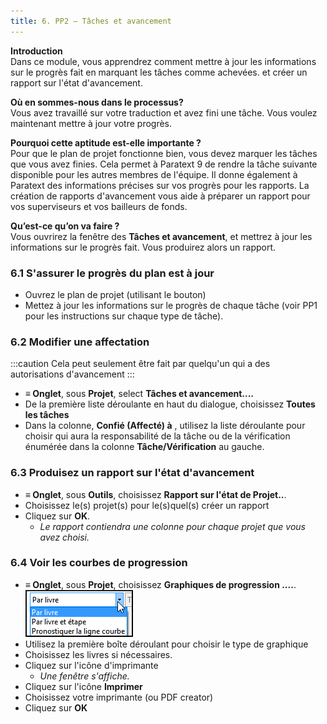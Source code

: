 ```yaml
---
title: 6. PP2 – Tâches et avancement
---
```

**Introduction**  
Dans ce module, vous apprendrez comment mettre à jour les informations sur le progrès fait en marquant les tâches comme achevées. et créer un rapport sur l'état d'avancement.

**Où en sommes-nous dans le processus?**  
Vous avez travaillé sur votre traduction et avez fini une tâche. Vous voulez maintenant mettre à jour votre progrès.

**Pourquoi cette aptitude est-elle importante ?**  
Pour que le plan de projet fonctionne bien, vous devez marquer les tâches que vous avez finies. Cela permet à Paratext 9 de rendre la tâche suivante disponible pour les autres membres de l'équipe. Il donne également à Paratext des informations précises sur vos progrès pour les rapports. La création de rapports d'avancement vous aide à préparer un rapport pour vos superviseurs et vos bailleurs de fonds.

**Qu’est-ce qu’on va faire ?**  
Vous ouvrirez la fenêtre des **Tâches et avancement**, et mettrez à jour les informations sur le progrès fait. Vous produirez alors un rapport.

### 6.1 S'assurer le progrès du plan est à jour

-  Ouvrez le plan de projet (utilisant le bouton)
-  Mettez à jour les informations sur le progrès de chaque tâche (voir PP1 pour les instructions sur chaque type de tâche).

### 6.2 Modifier une affectation
:::caution
Cela peut seulement être fait par quelqu'un qui a des autorisations d'avancement
:::
-  **≡ Onglet**, sous **Projet**, select **Tâches et avancement....**
-  De la première liste déroulante en haut du dialogue, choisissez **Toutes les tâches**
-  Dans la colonne, **Confié (Affecté) à** , utilisez la liste déroulante pour choisir qui aura la responsabilité de la tâche ou de la vérification énumérée dans la colonne **Tâche/Vérification** au gauche.

### 6.3 Produisez un rapport sur l'état d'avancement

-  **≡ Onglet**, sous **Outils**, choisissez **Rapport sur l'état de Projet..**.
-  Choisissez le(s) projet(s) pour le(s)quel(s) créer un rapport
-  Cliquez sur **OK**.  
    -   *Le rapport contiendra une colonne pour chaque projet que vous avez choisi.*

### 6.4 Voir les courbes de progression

-  **≡ Onglet**, sous **Projet**, choisissez **Graphiques de progression ....**.  
    ![](../media/ff3fb91c61815e54419991055f3c281b.png)  
-  Utilisez la première boîte déroulant pour choisir le type de graphique
-  Choisissez les livres si nécessaires.
-  Cliquez sur l'icône d'imprimante  
    -   *Une fenêtre s'affiche.*
-  Cliquez sur l'icône **Imprimer**
-  Choisissez votre imprimante (ou PDF creator)
-  Cliquez sur **OK**

